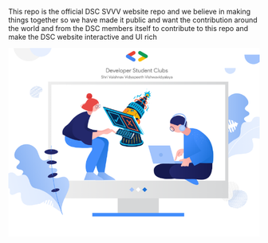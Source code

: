 This repo is the official DSC SVVV website repo and we believe in making things together so we have made it public and want the
contribution around the world and from the DSC members itself to contribute to this repo and make the DSC website interactive and UI rich

<img src="/public/vector-creator.png" />
